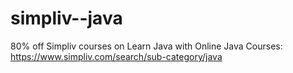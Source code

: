 # simpliv--java
80% off Simpliv courses on Learn Java with Online Java Courses: https://www.simpliv.com/search/sub-category/java
